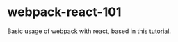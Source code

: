 # webpack-react-101
Basic usage of webpack with react, based in this [tutorial](https://scotch.io/tutorials/setup-a-react-environment-using-webpack-and-babel).
